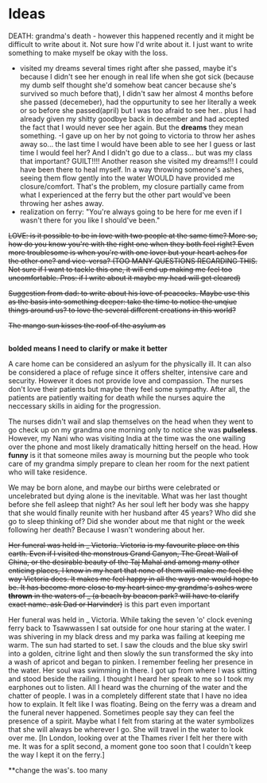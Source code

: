 # Ideas

DEATH: grandma's death - however this happened recently and it might be difficult to write about it. Not sure how I'd write about it. I just want to write something to make myself be okay with the loss. 
- visited my dreams several times right after she passed, maybe it's because I didn't see her enough in real life when she got sick (because my dumb self thought she'd somehow beat cancer because she's survived so much before that), I didn't saw her almost 4 months before she passed (decemeber), had the oppurtunity to see her literally a week or so before she passed(april) but I was too afraid to see her.. plus I had already given my shitty goodbye back in december and had accepted the fact that I would never see her again. But the **dreams** they mean something.
-I gave up on her by not going to victoria to throw her ashes away so... the last time I would have been able to see her I guess or last time I would feel her? And I didn't go due to a class... but was my class that important? GUILT!!!! Another reason she visited my dreams!!! I could have been there to heal myself. In a way throwing someone's ashes, seeing them flow gently into the water WOULD have provided me closure/comfort. That's the problem, my closure partially came from what I experienced at the ferry but the other part would've been throwing her ashes away.
- realization on ferry: "You're always going to be here for me even if I wasn't there for you like I should've been."

~~LOVE: is it possible to be in love with two people at the same time? More so, how do you know you're with the right one when they both feel right? Even more troublesome is when you're with one lover but your heart aches for the other one? and vice-versa? (TOO MANY QUESTIONS REGARDING THIS. Not sure if I want to tackle this one, it will end up making me feel too uncomfortable. Pros: if I write about it maybe my head will get cleared)~~


~~Suggestion from dad: to write about his love of peacocks. Maybe use this as the basis into something deeper: take the time to notice the unqiue things around us? to love the several different creations in this world?~~


~~The mango sun kisses the roof of the asylum as~~


##

**bolded means I need to clarify or make it better**

A care home can be considered an aslyum for the physically ill. It can also be considered a place of refuge since it offers shelter, intensive care and security. However it does not provide love and compassion. The nurses don't love their patients but maybe they feel some sympathy. After all, the patients are patiently waiting for death while the nurses aquire the neccessary skills in aiding for the progression. 

The nurses didn't wail and slap themselves on the head when they went to go check up on my grandma one morning only to notice she was **pulseless**. However, my Nani who was visiting India at the time was the one wailing over the phone and most likely dramatically hitting herself on the head. How **funny** is it that someone miles away is mourning but the people who took care of my grandma simply prepare to clean her room for the next patient who will take residence. 

We may be born alone, and maybe our births were celebrated or uncelebrated but dying alone is the inevitable. What was her last thought before she fell asleep that night? As her soul left her body was she happy that she would finally reunite with her husband after 45 years? Who did she go to sleep thinking of? Did she wonder about me that night or the week following her death? Because I wasn't wondering about her.

~~Her funeral was held in _ Victoria. Victoria is my favourite place on this earth. Even if I visited the monstrous Grand Canyon, The Great Wall of China, or the desirable beauty of the Taj Mahal and among many other enticing places, I know in my heart that none of them will make me feel the way Victoria does. It makes me feel happy in all the ways one would hope to be. It has become more close to my heart since my grandma's ashes were **thrown** in the waters of _ (a beach by beacon park? will have to clarify exact name. ask Dad or Harvinder)~~ is this part even important

Her funeral was held in _ Victoria. While taking the seven 'o' clock evening ferry back to Tsawwassen I sat outside for one hour staring at the water. I was shivering in my black dress and my parka was failing at keeping me warm. The sun had started to set. I saw the clouds and the blue sky swirl into a golden, citrine light and then slowly the sun transformed the sky into a wash of apricot and began to pinken. I remember feeling her presence in the water. Her soul was swimming in there. I got up from where I was sitting and stood beside the railing. I thought I heard her speak to me so I took my earphones out to listen. All I heard was the churning of the water and the chatter of people. I was in a completely different state that I have no idea how to explain. It felt like I was floating. Being on the ferry was a dream and the funeral never happened. Sometimes people say they can feel the presence of a spirit. Maybe what I felt from staring at the water symbolizes that she will always be wherever I go. She will travel in the water to look over me. [In London, looking over at the Thames river I felt her there with me. It was for a split second, a moment gone too soon that I couldn't keep the way I kept it on the ferry.]  

**change the was's. too many
